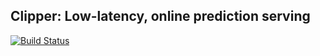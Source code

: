 ## Clipper: Low-latency, online prediction serving

[![Build Status](https://amplab.cs.berkeley.edu/jenkins/buildStatus/icon?job=Clipper)](https://amplab.cs.berkeley.edu/jenkins/job/Clipper/)
